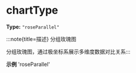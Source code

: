 # chartType

**Type:** `"roseParallel"`

:::note{title=描述}
分组玫瑰图



分组玫瑰图，通过极坐标系展示多维度数据对比关系:::

**示例**
'roseParallel'


